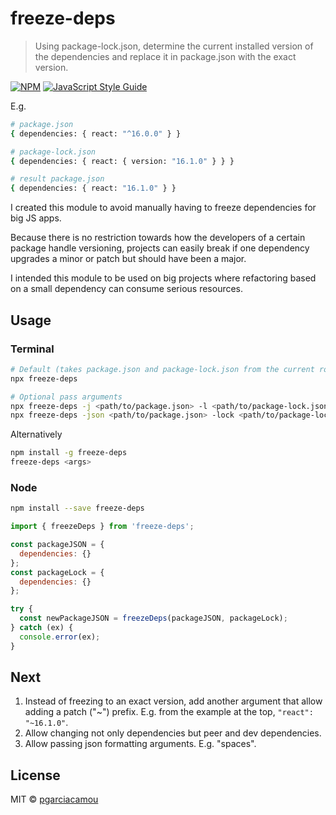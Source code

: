 # freeze-deps

> Using package-lock.json, determine the current installed version of the dependencies and replace it in package.json with the exact version.

[![NPM](https://img.shields.io/npm/v/freeze-deps.svg)](https://www.npmjs.com/package/freeze-deps) [![JavaScript Style Guide](https://img.shields.io/badge/code_style-standard-brightgreen.svg)](https://standardjs.com)


E.g.
```bash
# package.json
{ dependencies: { react: "^16.0.0" } }

# package-lock.json
{ dependencies: { react: { version: "16.1.0" } } }

# result package.json
{ dependencies: { react: "16.1.0" } }
```

I created this module to avoid manually having to freeze dependencies for big JS apps.

Because there is no restriction towards how the developers of a certain package handle versioning, projects can easily break if one dependency upgrades a minor or patch but should have been a major.

I intended this module to be used on big projects where refactoring based on a small dependency can consume serious resources.

## Usage

### Terminal

```bash
# Default (takes package.json and package-lock.json from the current root directory).
npx freeze-deps

# Optional pass arguments
npx freeze-deps -j <path/to/package.json> -l <path/to/package-lock.json>
npx freeze-deps -json <path/to/package.json> -lock <path/to/package-lock.json>
```

Alternatively

```bash
npm install -g freeze-deps
freeze-deps <args>
```

### Node

```bash
npm install --save freeze-deps
```

```js
import { freezeDeps } from 'freeze-deps';

const packageJSON = {
  dependencies: {}
};
const packageLock = {
  dependencies: {}
};

try {
  const newPackageJSON = freezeDeps(packageJSON, packageLock);
} catch (ex) {
  console.error(ex);
}
```

## Next

1. Instead of freezing to an exact version, add another argument that allow adding a patch ("~") prefix. E.g. from the example at the top, `"react": "~16.1.0"`.
2. Allow changing not only dependencies but peer and dev dependencies.
3. Allow passing json formatting arguments. E.g. "spaces".

## License

MIT © [pgarciacamou](https://github.com/pgarciacamou)
